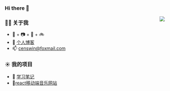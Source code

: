 ### Hi there 👋

<!--
**Censwin/censwin** is a ✨ _special_ ✨ repository because its `README.md` (this file) appears on your GitHub profile.

Here are some ideas to get you started:

- 🔭 I’m currently working on ...
- 🌱 I’m currently learning ...
- 👯 I’m looking to collaborate on ...
- 🤔 I’m looking for help with ...
- 💬 Ask me about ...
- 📫 How to reach me: ...
- 😄 Pronouns: ...
- ⚡ Fun fact: ...
-->
<img align="right" src="https://github-readme-stats.vercel.app/api?username=Censwin&show_icons=true&count_private=true&hide_border=true&cache_seconds=1900"/>

### 👨‍🚒 关于我

- 🐶 + 📷 + 🎹 + 🚲
- 🎍 [个人博客](https://www.baidu.com)
- 📫 censwin@foxmail.com


### ☀️ 我的项目

- 📃 [学习笔记](https://github.com/Censwin/relearnjs)
- 🎵[react移动端音乐网站](https://github.com/Censwin/melodia)

